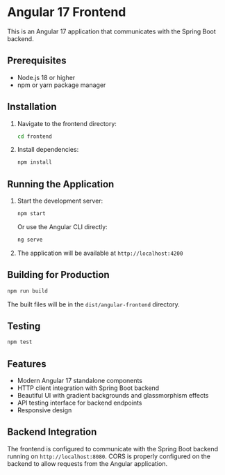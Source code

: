 # Angular 17 Frontend

This is an Angular 17 application that communicates with the Spring Boot backend.

## Prerequisites

- Node.js 18 or higher
- npm or yarn package manager

## Installation

1. Navigate to the frontend directory:
   ```bash
   cd frontend
   ```

2. Install dependencies:
   ```bash
   npm install
   ```

## Running the Application

1. Start the development server:
   ```bash
   npm start
   ```

   Or use the Angular CLI directly:
   ```bash
   ng serve
   ```

2. The application will be available at `http://localhost:4200`

## Building for Production

```bash
npm run build
```

The built files will be in the `dist/angular-frontend` directory.

## Testing

```bash
npm test
```

## Features

- Modern Angular 17 standalone components
- HTTP client integration with Spring Boot backend
- Beautiful UI with gradient backgrounds and glassmorphism effects
- API testing interface for backend endpoints
- Responsive design

## Backend Integration

The frontend is configured to communicate with the Spring Boot backend running on `http://localhost:8080`. CORS is properly configured on the backend to allow requests from the Angular application.

